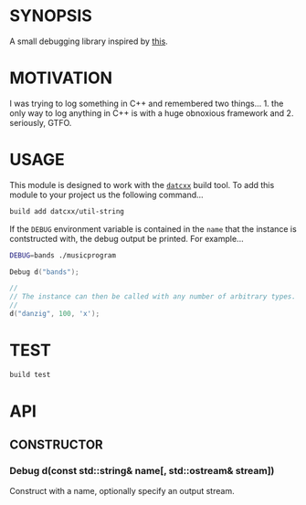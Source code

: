 # SYNOPSIS
A small debugging library inspired by [this][0].

# MOTIVATION
I was trying to log  something in C++ and remembered two things... 1. the
only way to log  anything in C++ is with a huge obnoxious framework and 2.
seriously, GTFO.

# USAGE
This module is designed to work with the [`datcxx`][0] build tool. To add this
module to your project us the following command...

```bash
build add datcxx/util-string
```

If the `DEBUG` environment variable is contained in the `name` that the instance
is contstructed with, the debug output be printed. For example...

```bash
DEBUG=bands ./musicprogram
```

```c++
Debug d("bands");

//
// The instance can then be called with any number of arbitrary types.
//
d("danzig", 100, 'x');
```


# TEST

```bash
build test
```


# API

## CONSTRUCTOR

### Debug d(const std::string& name[, std::ostream& stream])
Construct with a name, optionally specify an output stream.

[0]:https://github.com/visionmedia/debug
